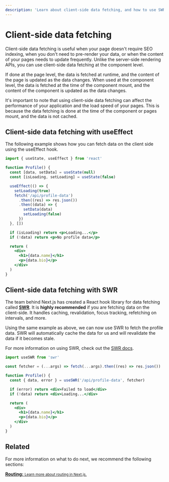 ```yaml
---
description: 'Learn about client-side data fetching, and how to use SWR, a data fetching React hook library that handles caching, revalidation, focus tracking, refetching on interval and more.'
---
```


# Client-side data fetching

Client-side data fetching is useful when your page doesn't require SEO indexing, when you don't need to pre-render your data, or when the content of your pages needs to update frequently. Unlike the server-side rendering APIs, you can use client-side data fetching at the component level.

If done at the page level, the data is fetched at runtime, and the content of the page is updated as the data changes. When used at the component level, the data is fetched at the time of the component mount, and the content of the component is updated as the data changes.

It's important to note that using client-side data fetching can affect the performance of your application and the load speed of your pages. This is because the data fetching is done at the time of the component or pages mount, and the data is not cached.

## Client-side data fetching with useEffect

The following example shows how you can fetch data on the client side using the useEffect hook.

```jsx
import { useState, useEffect } from 'react'

function Profile() {
  const [data, setData] = useState(null)
  const [isLoading, setLoading] = useState(false)

  useEffect(() => {
    setLoading(true)
    fetch('/api/profile-data')
      .then((res) => res.json())
      .then((data) => {
        setData(data)
        setLoading(false)
      })
  }, [])

  if (isLoading) return <p>Loading...</p>
  if (!data) return <p>No profile data</p>

  return (
    <div>
      <h1>{data.name}</h1>
      <p>{data.bio}</p>
    </div>
  )
}
```

## Client-side data fetching with SWR

The team behind Next.js has created a React hook library for data fetching called [**SWR**](https://swr.vercel.app/). It is **highly recommended** if you are fetching data on the client-side. It handles caching, revalidation, focus tracking, refetching on intervals, and more.

Using the same example as above, we can now use SWR to fetch the profile data. SWR will automatically cache the data for us and will revalidate the data if it becomes stale.

For more information on using SWR, check out the [SWR docs](https://swr.vercel.app/docs/getting-started).

```jsx
import useSWR from 'swr'

const fetcher = (...args) => fetch(...args).then((res) => res.json())

function Profile() {
  const { data, error } = useSWR('/api/profile-data', fetcher)

  if (error) return <div>Failed to load</div>
  if (!data) return <div>Loading...</div>

  return (
    <div>
      <h1>{data.name}</h1>
      <p>{data.bio}</p>
    </div>
  )
}
```

## Related

For more information on what to do next, we recommend the following sections:

<div class="card">
  <a href="/docs/routing/introduction.md">
    <b>Routing:</b>
    <small>Learn more about routing in Next.js.</small>
  </a>
</div>
